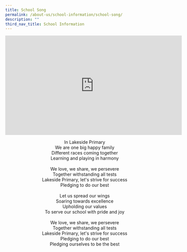 ```yaml
---
title: School Song
permalink: /about-us/school-information/school-song/
description: ""
third_nav_title: School Information
---
```

<p align="center"><iframe width="560" height="315" src="https://www.youtube.com/embed/EnbEAwFhciA" title="YouTube video player" frameborder="0" allow="accelerometer; autoplay; clipboard-write; encrypted-media; gyroscope; picture-in-picture; web-share" allowfullscreen></iframe></p>


<div style="text-align: center;">In Lakeside Primary<br>
We are one big happy family<br>
Different races coming together <br>
Learning and playing in harmony
<br><br>
We love, we share, we persevere <br>
Together withstanding all tests<br>
Lakeside Primary, let's strive for success <br>
Pledging to do our best
<br><br>
Let us spread our wings <br>
Soaring towards excellence <br>
Upholding our values<br>
To serve our school with pride and joy
<br><br>
We love, we share, we persevere <br>
Together withstanding all tests<br>
Lakeside Primary, let's strive for success <br>
Pledging to do our best<br>
Pledging ourselves to be the best
</div>
